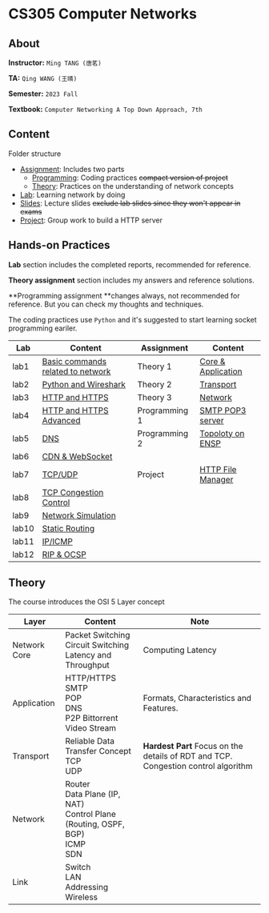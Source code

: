 # CS305 Computer Networks

## About

**Instructor:** `Ming TANG (唐茗)`

**TA:** `Qing WANG (王晴)`

**Semester:** `2023 Fall`

**Textbook:** `Computer Networking A Top Down Approach, 7th`

## Content

Folder structure

- [Assignment](./Assignment): Includes two parts
  - [Programming](./Assignment/Programming): Coding practices ~~compact version of project~~
  - [Theory](./Assignment/Theory): Practices on the understanding of network concepts
- [Lab](./Lab): Learning network by doing
- [Slides](./Slides): Lecture slides ~~exclude lab slides since they won't appear in exams~~
- [Project](./Project): Group work to build a HTTP server

## Hands-on Practices

**Lab** section includes the completed reports, recommended for reference.

**Theory assignment** section includes my answers and reference solutions.

**Programming assignment **changes always, not recommended for reference. But you can check my thoughts and techniques.

The coding practices use `Python` and it's suggested to start learning socket programming eariler.

Lab | Content| Assignment | Content 
-- | --|-- |-- 
lab1 | [Basic commands related to network](Lab/lab1/lab1.md) | Theory 1 | [Core & Application](Assignment/Theory/A1/assignment1.pdf) 
lab2 | [Python and Wireshark](Lab/lab2/lab2.md) | Theory 2 |[Transport](Assignment/Theory/A2/assignment2.pdf)
lab3 | [HTTP and HTTPS](Lab/lab3/lab3.md) | Theory 3 |[Network](Assignment/Theory/A3/cs305_homework3.pdf)
lab4 | [HTTP and HTTPS Advanced](Lab/lab4/lab4.md) | Programming 1 |[SMTP POP3 server](Assignment/Programming/PA1_for_CS305_2023_Fall_SMTP_Server/src/report.md)
lab5 | [DNS](Lab/lab5/lab5.md) | Programming 2 |[Topoloty on ENSP](Assignment/Programming/PA2)
lab6 | [CDN & WebSocket](Lab/lab6/lab6.md) | |
lab7 | [TCP/UDP](Lab/lab7/lab7.md) | Project |[HTTP File Manager](Project/)
lab8 | [TCP Congestion Control](Lab/lab8/lab8.md) |  |
lab9 | [Network Simulation](Lab/lab9/lab9.md) | |
lab10 | [Static Routing](Lab/lab10/lab20.md) | |
lab11 | [IP/ICMP](Lab/lab11/lab11.md) | |
lab12 | [RIP & OCSP](Lab/lab12/lab12.md) | |

## Theory

The course introduces the OSI 5 Layer concept

| Layer        | Content                                                      | Note                                                         |
| ------------ | ------------------------------------------------------------ | ------------------------------------------------------------ |
| Network Core | Packet Switching<br>Circuit Switching<br>Latency and Throughput | Computing Latency                                            |
| Application  | HTTP/HTTPS<br>SMTP<br>POP<br>DNS<br>P2P Bittorrent<br>Video Stream | Formats, Characteristics and Features.                       |
| Transport    | Reliable Data Transfer Concept<br>TCP<br>UDP                 | **Hardest Part** Focus on the details of RDT and TCP. Congestion control algorithm |
| Network      | Router<br/>Data Plane (IP, NAT)<br>Control Plane (Routing, OSPF, BGP)<br/>ICMP<br>SDN |                                                              |
| Link         | Switch<br>LAN<br>Addressing<br>Wireless                      |                                                              |
